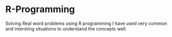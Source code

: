 # R-Programming
Solving Real word problems using R programming
I have used very common and intersting situations to understand the concepts well.
